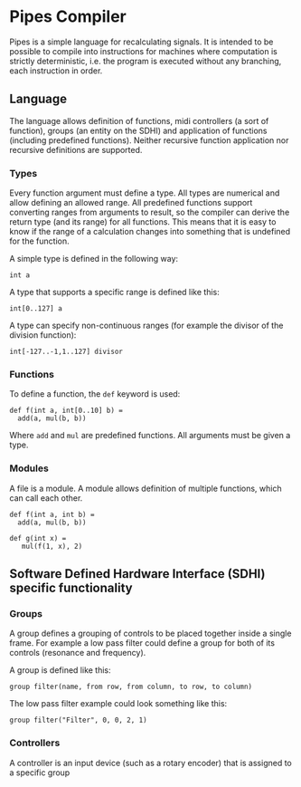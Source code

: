 # Pipes Compiler

Pipes is a simple language for recalculating signals. It is intended
to be possible to compile into instructions for machines where
computation is strictly deterministic, i.e. the program is executed
without any branching, each instruction in order.

## Language

The language allows definition of functions, midi controllers (a sort
of function), groups (an entity on the SDHI) and application of
functions (including predefined functions). Neither recursive function
application nor recursive definitions are supported.

### Types

Every function argument must define a type. All types are numerical
and allow defining an allowed range. All predefined functions support
converting ranges from arguments to result, so the compiler can derive
the return type (and its range) for all functions. This means that it
is easy to know if the range of a calculation changes into something
that is undefined for the function.

A simple type is defined in the following way:
```
int a

```

A type that supports a specific range is defined like this:
```
int[0..127] a
```

A type can specify non-continuous ranges (for example the divisor of the division function):
```
int[-127..-1,1..127] divisor
```


### Functions

To define a function, the `def` keyword is used:

```
def f(int a, int[0..10] b) =
  add(a, mul(b, b))
```

Where `add` and `mul` are predefined functions. All arguments must be given a type.

### Modules

A file is a module. A module allows definition of multiple functions,
which can call each other.

```
def f(int a, int b) =
  add(a, mul(b, b))

def g(int x) =
   mul(f(1, x), 2)
```

## Software Defined Hardware Interface (SDHI) specific functionality

### Groups

A group defines a grouping of controls to be placed together inside a single frame. For example a low pass filter could define a group for both of its controls (resonance and frequency).

A group is defined like this:
```
group filter(name, from row, from column, to row, to column)
```

The low pass filter example could look something like this:
```
group filter("Filter", 0, 0, 2, 1)
```

### Controllers

A controller is an input device (such as a rotary encoder) that is assigned to a specific group

